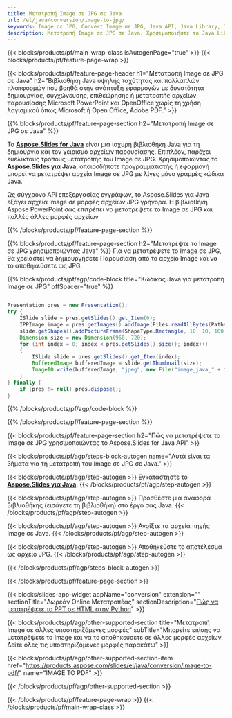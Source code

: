 ```yaml
---
title: Μετατροπή Image σε JPG σε Java
url: /el/java/conversion/image-to-jpg/
keywords: Image σε JPG, Convert Image σε JPG, Java API, Java Library, Image, JPG
description: Μετατροπή Image σε JPG σε Java. Χρησιμοποιήστε το Java Library API για να μετατρέψετε αρχεία Image σε JPG
---
```


{{< blocks/products/pf/main-wrap-class isAutogenPage="true" >}}
{{< blocks/products/pf/feature-page-wrap >}}

{{< blocks/products/pf/feature-page-header h1="Μετατροπή Image σε JPG σε Java" h2="Βιβλιοθήκη Java υψηλής ταχύτητας και πολλαπλών πλατφορμών που βοηθά στην ανάπτυξη εφαρμογών με δυνατότητα δημιουργίας, συγχώνευσης, επιθεώρησης ή μετατροπής αρχείων παρουσίασης Microsoft PowerPoint και OpenOffice χωρίς τη χρήση λογισμικού όπως Microsoft ή Open Office, Adobe PDF." >}}

{{% blocks/products/pf/feature-page-section h2="Μετατροπή Image σε JPG σε Java" %}}

Το [**Aspose.Slides for Java**](https://products.aspose.com/slides/el/java/) είναι μια ισχυρή βιβλιοθήκη Java για τη δημιουργία και τον χειρισμό αρχείων παρουσίασης. Επιπλέον, παρέχει ευέλικτους τρόπους μετατροπής του Image σε JPG. Χρησιμοποιώντας το **Aspose.Slides για Java**, οποιοσδήποτε προγραμματιστής ή εφαρμογή μπορεί να μετατρέψει αρχεία Image σε JPG με λίγες μόνο γραμμές κώδικα Java.

Ως σύγχρονο API επεξεργασίας εγγράφων, το Aspose.Slides για Java εξάγει αρχεία Image σε μορφές αρχείων JPG γρήγορα. Η βιβλιοθήκη Aspose PowerPoint σάς επιτρέπει να μετατρέψετε το Image σε JPG και πολλές άλλες μορφές αρχείων

{{% /blocks/products/pf/feature-page-section %}}

{{% blocks/products/pf/feature-page-section  h2="Μετατρέψτε το Image σε JPG χρησιμοποιώντας Java" %}}
Για να μετατρέψετε το Image σε JPG, θα χρειαστεί να δημιουργήσετε Παρουσίαση από το αρχείο Image και να το αποθηκεύσετε ως JPG.

{{% blocks/products/pf/agp/code-block title="Κώδικας Java για μετατροπή Image σε JPG" offSpacer="true" %}}

```java

Presentation pres = new Presentation();
try {
    ISlide slide = pres.getSlides().get_Item(0);
	IPPImage image = pres.getImages().addImage(Files.readAllBytes(Paths.get("image.png")));
	slide.getShapes().addPictureFrame(ShapeType.Rectangle, 10, 10, 100, 100, image);
    Dimension size = new Dimension(960, 720);
    for (int index = 0; index < pres.getSlides().size(); index++)
    {
        ISlide slide = pres.getSlides().get_Item(index);
        BufferedImage bufferedImage = slide.getThumbnail(size);
        ImageIO.write(bufferedImage, "jpeg", new File("image_java_" + index + ".jpg"));
    }
} finally {
    if (pres != null) pres.dispose();
}
```


{{% /blocks/products/pf/agp/code-block %}}

{{% /blocks/products/pf/feature-page-section %}}

{{< blocks/products/pf/feature-page-section  h2="Πώς να μετατρέψετε το Image σε JPG χρησιμοποιώντας το Aspose.Slides for Java API" >}}

{{< blocks/products/pf/agp/steps-block-autogen name="Αυτά είναι τα βήματα για τη μετατροπή του Image σε JPG σε Java." >}}

{{< blocks/products/pf/agp/step-autogen >}}
Εγκαταστήστε το [**Aspose.Slides για Java**](https://products.aspose.com/slides/el/java/).
{{< /blocks/products/pf/agp/step-autogen >}}

{{< blocks/products/pf/agp/step-autogen >}}
Προσθέστε μια αναφορά βιβλιοθήκης (εισάγετε τη βιβλιοθήκη) στο έργο σας Java.
{{< /blocks/products/pf/agp/step-autogen >}}

{{< blocks/products/pf/agp/step-autogen >}}
Ανοίξτε τα αρχεία πηγής Image σε Java.
{{< /blocks/products/pf/agp/step-autogen >}}

{{< blocks/products/pf/agp/step-autogen >}}
Αποθηκεύστε το αποτέλεσμα ως αρχείο JPG.
{{< /blocks/products/pf/agp/step-autogen >}}

{{< /blocks/products/pf/agp/steps-block-autogen >}}

{{< /blocks/products/pf/feature-page-section >}}

{{< blocks/slides-app-widget  appName="conversion" extension="" sectionTitle="Δωρεάν Online Μετατροπέας" sectionDescription="[Πώς να μετατρέψετε το PPT σε HTML στην Python](https://products.aspose.com/slides/el/python-net/conversion/ppt-to-html/)" >}}

{{< blocks/products/pf/agp/other-supported-section title="Μετατροπή Image σε άλλες υποστηριζόμενες μορφές" subTitle="Μπορείτε επίσης να μετατρέψετε το Image και να το αποθηκεύσετε σε άλλες μορφές αρχείων. Δείτε όλες τις υποστηριζόμενες μορφές παρακάτω" >}}

{{< blocks/products/pf/agp/other-supported-section-item href="https://products.aspose.com/slides/el/java/conversion/image-to-pdf/" name="IMAGE TO PDF" >}}


{{< /blocks/products/pf/agp/other-supported-section >}}

{{< /blocks/products/pf/feature-page-wrap >}}
{{< /blocks/products/pf/main-wrap-class >}}